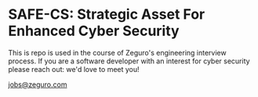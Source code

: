 # SAFE-CS: Strategic Asset For Enhanced Cyber Security

This is repo is used in the course of Zeguro's engineering interview process. If
you are a software developer with an interest for cyber security please reach out:
we'd love to meet you!

jobs@zeguro.com
